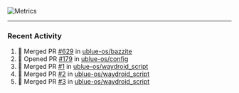![Metrics](https://metrics.lecoq.io/KyleGospo?template=classic&base=header%2C%20activity%2C%20community%2C%20repositories%2C%20metadata&base.indepth=false&base.hireable=false&base.skip=false&config.timezone=America%2FLos_Angeles)

---
### Recent Activity
<!--START_SECTION:activity-->
1. 🎉 Merged PR [#629](https://github.com/ublue-os/bazzite/pull/629) in [ublue-os/bazzite](https://github.com/ublue-os/bazzite)
2. 💪 Opened PR [#179](https://github.com/ublue-os/config/pull/179) in [ublue-os/config](https://github.com/ublue-os/config)
3. 🎉 Merged PR [#1](https://github.com/ublue-os/waydroid_script/pull/1) in [ublue-os/waydroid_script](https://github.com/ublue-os/waydroid_script)
4. 🎉 Merged PR [#2](https://github.com/ublue-os/waydroid_script/pull/2) in [ublue-os/waydroid_script](https://github.com/ublue-os/waydroid_script)
5. 🎉 Merged PR [#3](https://github.com/ublue-os/waydroid_script/pull/3) in [ublue-os/waydroid_script](https://github.com/ublue-os/waydroid_script)
<!--END_SECTION:activity-->
